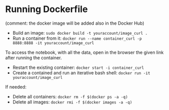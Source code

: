 # Running Dockerfile

(comment: the docker image will be added also in the Docker Hub)

- Build an image: `sudo docker build -t youraccount/image_curl .`
- Run a container from it: `docker run --name container_curl -p 8888:8888 -it youraccount/image_curl`

To access the notebook, with all the data, open in the browser the given link after running the container.

- Restart the existing container: `docker start -i container_curl`
- Create a contained and run an iterative bash shell: `docker run -it youraccount/image_curl`

If needed:

- Delete all containers: `docker rm -f $(docker ps -a -q)`
- Delete all images: `docker rmi -f $(docker images -a -q)`